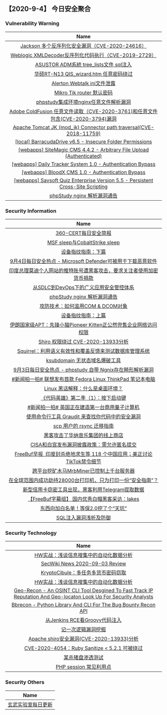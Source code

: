 
 ##   【2020-9-4】 今日安全聚合


###  						       							Vulnerability Warning

|                             Name                             |
| :----------------------------------------------------------: |
|[Jackson 多个反序列化安全漏洞（CVE-2020-24616）](https://www.seebug.org/vuldb/ssvid-98370)|
|[Weblogic XMLDecoder反序列化代码执行（CVE-2019-2729）](https://www.seebug.org/vuldb/ssvid-98369)|
|[ASUSTOR ADM系統 tree_lists文件 sql注入](https://www.seebug.org/vuldb/ssvid-98368)|
|[华硕RT-N13 QIS_wizard.htm 任意密码绕过](https://www.seebug.org/vuldb/ssvid-98367)|
|[Alerton Webtalk ini文件泄露](https://www.seebug.org/vuldb/ssvid-98366)|
|[Mikro Tik router 默认密码](https://www.seebug.org/vuldb/ssvid-98365)|
|[phpstudy集成环境nginx任意文件解析漏洞](https://www.seebug.org/vuldb/ssvid-98364)|
|[Adobe ColdFusion 任意文件读取（CVE-2020-3761)和任意文件包含(CVE-2020-3794)漏洞](https://www.seebug.org/vuldb/ssvid-98190)|
|[Apache Tomcat JK (mod_jk) Connector path traversal(CVE-2018-11759)](https://www.seebug.org/vuldb/ssvid-97648)|
|[[local] BarracudaDrive v6.5 - Insecure Folder Permissions](https://www.exploit-db.com/exploits/48789)|
|[[webapps] SiteMagic CMS 4.4.2 - Arbitrary File Upload (Authenticated)](https://www.exploit-db.com/exploits/48788)|
|[[webapps] Daily Tracker System 1.0 - Authentication Bypass](https://www.exploit-db.com/exploits/48787)|
|[[webapps] BloodX CMS 1.0 - Authentication Bypass](https://www.exploit-db.com/exploits/48786)|
|[[webapps] Savsoft Quiz Enterprise Version 5.5 - Persistent Cross-Site Scripting](https://www.exploit-db.com/exploits/48785)|
|[phpStudy nginx 解析漏洞通告](https://cert.360.cn/warning/detail?id=3bddb9ad0a6770b149ae932ed01d1e59)|

### 						        							Security Information
|                             Name                                    |
| :----------------------------------------------------------: |
|[360-CERT每日安全简报](https://cert.360.cn/daily?date=2020-09-04)|
|[MSF sleep与CobaltStrike sleep](https://www.anquanke.com/post/id/216363)|
|[设备指纹指南：下篇](https://www.anquanke.com/post/id/216262)|
|[9月4日每日安全热点 - Microsoft Defender可被用于下载恶意软件](https://www.anquanke.com/post/id/216511)|
|[印度总理莫迪个人网站的推特账号遭黑客攻击，要求关注者使用加密货币捐款](https://www.anquanke.com/post/id/216484)|
|[从SDLC到DevOps下的广义应用安全管控体系](https://www.anquanke.com/post/id/216460)|
|[phpStudy nginx 解析漏洞通告](https://www.anquanke.com/post/id/216473)|
|[攻防技术：如何滥用COM & DCOM对象](https://www.anquanke.com/post/id/215960)|
|[设备指纹指南：上篇](https://www.anquanke.com/post/id/216259)|
|[伊朗国家级APT：先锋小猫Pioneer Kitten正公然兜售企业网络访问权限](https://www.anquanke.com/post/id/216449)|
|[Shiro 权限绕过 CVE-2020-13933分析](https://www.anquanke.com/post/id/216096)|
|[Squirrel：利用语义有效性和覆盖反馈来测试数据库管理系统](https://www.anquanke.com/post/id/214761)|
|[ksubdomain 无状态域名爆破工具](https://www.anquanke.com/post/id/216413)|
|[9月3日每日安全热点 - phpstudy 自带 Ngnix存在畸形解析漏洞](https://www.anquanke.com/post/id/216423)|
|[#新闻拍一拍# 联想发布首款 Fedora Linux ThinkPad 笔记本电脑](https://linux.cn/article-12580-1.html?utm_source=rss&utm_medium=rss)|
|[Linux 黑话解释：什么是桌面环境？](https://linux.cn/article-12579-1.html?utm_source=rss&utm_medium=rss)|
|[《代码英雄》第二季（1）：按下启动键](https://linux.cn/article-12578-1.html?utm_source=rss&utm_medium=rss)|
|[#新闻拍一拍# 英国正在建造第一台商用量子计算机](https://linux.cn/article-12577-1.html?utm_source=rss&utm_medium=rss)|
|[使用命令行工具 Graudit 来查找你代码中的安全漏洞](https://linux.cn/article-12576-1.html?utm_source=rss&utm_medium=rss)|
|[scp 用户的 rsync 迁移指南](https://linux.cn/article-12575-1.html?utm_source=rss&utm_medium=rss)|
|[黑客攻击了华纳音乐集团的线上商店](https://www.freebuf.com/news/248705.html)|
|[CISA和白宫发布漏洞披露政策：需允许匿名提交](https://www.freebuf.com/news/248660.html)|
|[FreeBuf早报  印度封杀绝地求生等 118 个中国应用；美正讨论TikTok禁令细节](https://www.freebuf.com/articles/248651.html)|
|[跨平台挖矿木马MrbMiner已控制上千台服务器](https://www.freebuf.com/articles/system/248650.html)|
|[在全球范围内成功劫持28000台打印机，只为打印一份“安全指南”？](https://www.freebuf.com/news/248615.html)|
|[新型信用卡窃密工具出现，黑客利用Telegram提取数据](https://www.freebuf.com/news/248610.html)|
|[【FreeBuf字幕组】 国内优秀白帽黑客采访：lakes](https://www.freebuf.com/video/247702.html)|
|[东西向加白名单！等保2.0挖了个“天坑”](https://www.freebuf.com/articles/network/248473.html)|
|[SQL注入漏洞浅析及防御](https://www.freebuf.com/vuls/248577.html)|

### 						        							Security  Technology
|                             Name                                    |
| :----------------------------------------------------------: |
|[HW实战：浅谈信息搜集中的自动化数据分析](https://security.tencent.com/index.php/blog/msg/163)|
|[SecWiki News 2020-09-03 Review](http://www.sec-wiki.com/?2020-09-03)|
|[KryptoCibule：多任务多货币密码窃取](https://paper.seebug.org/1326/)|
|[HW实战：浅谈信息搜集中的自动化数据分析](https://security.tencent.com/index.php/blog/msg/163)|
|[Geo-Recon - An OSINT CLI Tool Desgined To Fast Track IP Reputation And Geo-locaton Look Up For Security Analysts](http://www.kitploit.com/2020/09/geo-recon-osint-cli-tool-desgined-to.html)|
|[Bbrecon - Python Library And CLI For The Bug Bounty Recon API](http://www.kitploit.com/2020/09/bbrecon-python-library-and-cli-for-bug.html)|
|[从Jenkins RCE看Groovy代码注入](http://xz.aliyun.com/t/8231)|
|[记一次逻辑漏洞挖掘](http://xz.aliyun.com/t/8229)|
|[Apache shiro安全漏洞(CVE-2020-13933)分析](http://xz.aliyun.com/t/8230)|
|[CVE-2020-4054：Ruby Sanitize < 5.2.1 可被绕过](http://xz.aliyun.com/t/8226)|
|[某杀猪盘渗透测试](http://xz.aliyun.com/t/8224)|
|[PHP session 常见利用点](http://xz.aliyun.com/t/8221)|

### 						        							Security  Others
|                             Name                                    |
| :----------------------------------------------------------: |
|[玄武实验室每日更新](https://weibo.com/p/1006065582522936/wenzhang?from=page_100606_profile&wvr=6&mod=wenzhangmore)|

